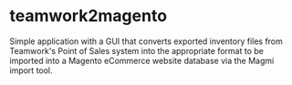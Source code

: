 # teamwork2magento
Simple application with a GUI that converts exported inventory files from Teamwork's Point of Sales system into the appropriate format to be imported into a Magento eCommerce website database via the Magmi import tool.
